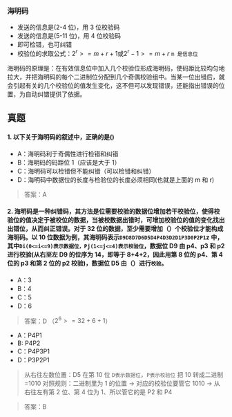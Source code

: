 ### 海明码

- 发送的信息是(2-4 位)，用 3 位校验码
- 发送的信息是(5-11 位)，用 4 位校验码
- 即可检错，也可纠错
- 校验位的求取公式：$2^{r}>=m+r+1$或$2^{r}-1>=m+r$ `m 是信息位`

海明码的原理是：在有效信息位中加入几个校验位形成海明码，使码距比较均匀地拉大，并把海明码的每个二进制位分配到几个奇偶校验组中。当某一位出错后，就会引起有关的几个校验位的值发生变化，这不但可以发现错误，还能指出错误的位置，为自动纠错提供了依据。

## 真题

#### 1. 以下关于海明码的叙述中，正确的是()

- A：海明码利于奇偶性进行检错和纠错
- B：海明码的码距位 1（应该是大于 1）
- C：海明码可以检错但不能纠错（可以检错和纠错）
- D：海明码中数据位的长度与检验位的长度必须相同(也就是上面的 m 和 r)

> 答案：A

#### 2. 海明码是一种纠错码，其方法是位需要校验的数据位增加若干校验位，使得校验位的值决定于被校位的数据，当被校数据出错时，可增加校验位的值的变化找出出错位，从而纠正错误。对于 32 位的数据，至少需要增加（）个校验位才能构成海明码。以 10 位数据为例，其海明码表示`D9D8D7D6D5D4P4D3D2D1P3D0P2P1`z 中，其中`Di(0<=i<=9)表示数据位，Pj(1<=j<=4)表示校验位`，数据位 D9 由 p4、p3 和 p2 进行校验(从右至左 D9 的位序为 14，即等于 8+4+2，因此用第 8 位的 p4、第 4 位的 p3 和第 2 位的 p2 校验)，数据位 D5 由（）进行`校验`。

- A：3
- B：4
- C：5
- D：6

> 答案：D （$2^{6}>=32+6+1$）

- A：P4P1
- B: P4P2
- C：P4P3P1
- D：P3P2P1

> 从右往左数位置：D5 在第 10 位
> `D表示数据位`，`P表示校验位`
> 把 10 转成二进制=1010
> 对照规则：二进制里为 1 的位置 → 对应的校验位要管它 1010 → 从右往左有第 2 位、第 4 位为 1、所以管它的是 P2 和 P4

> 答案：B
